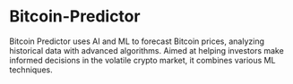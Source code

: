 # Bitcoin-Predictor
Bitcoin Predictor uses AI and ML to forecast Bitcoin prices, analyzing historical data with advanced algorithms. Aimed at helping investors make informed decisions in the volatile crypto market, it combines various ML techniques.
